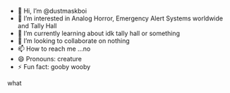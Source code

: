 - 👋 Hi, I’m @dustmaskboi
- 👀 I’m interested in Analog Horror, Emergency Alert Systems worldwide and Tally Hall
- 🌱 I’m currently learning about idk tally hall or something
- 💞️ I’m looking to collaborate on nothing
- 📫 How to reach me ...no
- 😄 Pronouns: creature
- ⚡ Fun fact: gooby wooby

<!---
dustmaskboi/dustmaskboi is a ✨ special ✨ repository because its `README.md` (this file) appears on your GitHub profile.
You can click the Preview link to take a look at your changes.
--->
what
